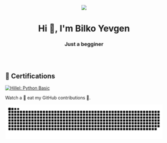 
<p align="center">
  <img width="45%" height="auto" src="https://user-images.githubusercontent.com/72156168/130989446-dffc4c7e-3b3d-4177-a877-6c90e9d6e292.png" />
  </p>
<h1 align="center">Hi 👋, I'm Bilko Yevgen</h1>
<h3 align="center">Just a begginer</h3>

<br>
<br>

## 📜 Certifications

[![Hillel: Python Basic](Images/Python-Basic)](https://certificate.ithillel.ua/view/45457844)


Watch a 🐍 eat my GitHub contributions 🍏.

![GitHubContributionsSnake](https://github.com/BilkoYevgen/BilkoYevgen/blob/GitHubContributionsSnakeImage/github-contribution-grid-snake.svg)

